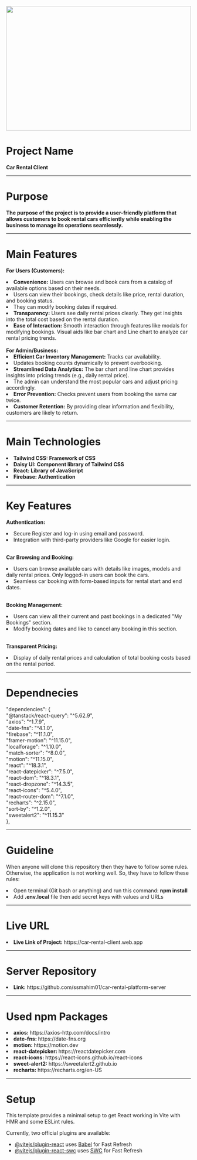 <div align="center">
  <img width="100%" height="340" src="https://i.ibb.co.com/sgtkZBp/car-house.png"  />
</div>

# Project Name

<b>Car Rental Client</b>
<hr>

# Purpose

<b>The purpose of the project is to provide a user-friendly platform that allows customers to book rental cars efficiently while enabling the business to manage its operations seamlessly.</b>
<hr>

# Main Features

<b>For Users (Customers):</b>
<li><b>Convenience:</b> Users can browse and book cars from a catalog of available options based on their needs.</li>

<li>Users can view their bookings, check details like price, rental duration, and booking status.</li>
<li>They can modify booking dates if required.</li>

<li><b>Transparency:</b>
Users see daily rental prices clearly.
They get insights into the total cost based on the rental duration.</li>
<li><b>Ease of Interaction:</b> 
Smooth interaction through features like modals for modifying bookings.
Visual aids like bar chart and Line chart to analyze car rental pricing trends.</li>
<br>
<b>For Admin/Business:</b>
<li><b>Efficient Car Inventory Management:</b>
Tracks car availability.</li>
<li>Updates booking counts dynamically to prevent overbooking.</li>
<li><b>Streamlined Data Analytics:</b> 
The bar chart and line chart provides insights into pricing trends (e.g., daily rental price). </li>
<li>The admin can understand the most popular cars and adjust pricing accordingly.</li>
<li><b>Error Prevention:</b> 
Checks prevent users from booking the same car twice.</li>
<li><b>Customer Retention:</b> 
By providing clear information and flexibility, customers are likely to return.</li>
<hr>

# Main Technologies

<li><b>Tailwind CSS: Framework of CSS</b></li>
<li><b>Daisy UI: Component library of Tailwind CSS</b></li>
<li><b>React: Library of JavaScript</b></li>
<li><b>Firebase: Authentication</b></li>
<hr>

# Key Features

<b>Authentication:</b><br>
<li>Secure Register and log-in using email and password.</li>
<li>Integration with third-party providers like Google for easier login.</li>
<br>

<b>Car Browsing and Booking:</b><br>
<li>Users can browse available cars with details like images, models and daily rental prices. Only logged-in users can book the cars.</li>
<li>Seamless car booking with form-based inputs for rental start and end dates.</li>
<br>

<b>Booking Management:</b><br>
<li>Users can view all their current and past bookings in a dedicated "My Bookings" section.</li>
<li>Modify booking dates and like to cancel any booking in this section.</li>
<br>

<b>Transparent Pricing: </b>
<li>Display of daily rental prices and calculation of total booking costs based on the rental period.</li>

<hr>

# Dependnecies

"dependencies": {
  <br>
    "@tanstack/react-query": "^5.62.9",
    <br>
    "axios": "^1.7.9",
      <br>
    "date-fns": "^4.1.0",
      <br>
    "firebase": "^11.1.0",
      <br>
    "framer-motion": "^11.15.0",
      <br>
    "localforage": "^1.10.0",
      <br>
    "match-sorter": "^8.0.0",
      <br>
    "motion": "^11.15.0",
      <br>
    "react": "^18.3.1",
      <br>
    "react-datepicker": "^7.5.0",
      <br>
    "react-dom": "^18.3.1",
      <br>
    "react-dropzone": "^14.3.5",
      <br>
    "react-icons": "^5.4.0",
      <br>
    "react-router-dom": "^7.1.0",
      <br>
    "recharts": "^2.15.0",
      <br>
    "sort-by": "^1.2.0",
      <br>
    "sweetalert2": "^11.15.3"
      <br>
  },

  <hr>

# Guideline

When anyone will clone this repository then they have to follow some rules. Otherwise, the application is not working well. So, they have to follow these rules: 
<li>Open terminal (Git bash or anything) and run this command: <b>npm install</b></li>
<li>Add <b>.env.local</b> file then add secret keys with values and URLs</li>
<hr>

# Live URL

<li><b>Live Link of Project: </b>https://car-rental-client.web.app</li>
<hr>

# Server Repository

<li><b>Link: </b>https://github.com/ssmahim01/car-rental-platform-server</li>
<hr>

# Used npm Packages

<li><b>axios: </b>https://axios-http.com/docs/intro</li>
<li><b>date-fns: </b>https://date-fns.org</li>
<li><b>motion: </b>https://motion.dev</li>
<li><b>react-datepicker: </b>https://reactdatepicker.com</li>
<li><b>react-icons: </b>https://react-icons.github.io/react-icons</li>
<li><b>sweet-alert2: </b>https://sweetalert2.github.io</li>
<li><b>recharts: </b>https://recharts.org/en-US</li>

<hr>

# Setup

This template provides a minimal setup to get React working in Vite with HMR and some ESLint rules.

Currently, two official plugins are available:

- [@vitejs/plugin-react](https://github.com/vitejs/vite-plugin-react/blob/main/packages/plugin-react/README.md) uses [Babel](https://babeljs.io/) for Fast Refresh
- [@vitejs/plugin-react-swc](https://github.com/vitejs/vite-plugin-react-swc) uses [SWC](https://swc.rs/) for Fast Refresh
